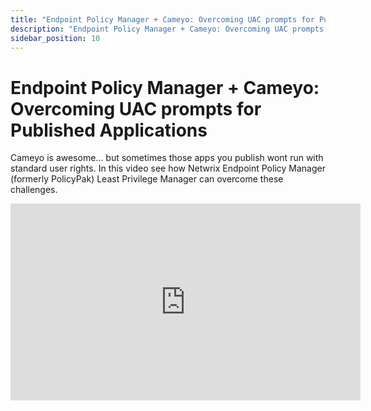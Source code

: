 ```yaml
---
title: "Endpoint Policy Manager + Cameyo: Overcoming UAC prompts for Published Applications"
description: "Endpoint Policy Manager + Cameyo: Overcoming UAC prompts for Published Applications"
sidebar_position: 10
---
```


# Endpoint Policy Manager + Cameyo: Overcoming UAC prompts for Published Applications

Cameyo is awesome... but sometimes those apps you publish wont run with standard user rights. In
this video see how Netwrix Endpoint Policy Manager (formerly PolicyPak) Least Privilege Manager can
overcome these challenges.

<iframe width="560" height="315" src="https://www.youtube.com/embed/h1l5VrLkPrk" title="Endpoint Policy Manager + Cameyo: Overcoming UAC prompts for Published Applications" frameborder="0" allow="accelerometer; autoplay; clipboard-write; encrypted-media; gyroscope; picture-in-picture; web-share" referrerpolicy="strict-origin-when-cross-origin" allowfullscreen="1"></iframe>

